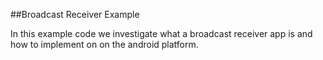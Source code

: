 ##Broadcast Receiver Example

In this example code we investigate what a broadcast receiver app is and how to implement on on the android platform.

